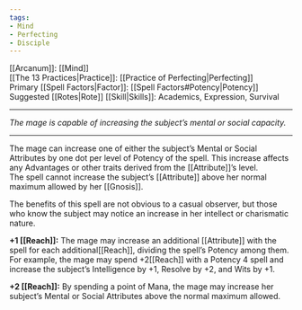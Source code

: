 ```yaml
---
tags:
- Mind
- Perfecting
- Disciple
---
```


[[Arcanum]]: [[Mind]]\
[[The 13 Practices|Practice]]: [[Practice of Perfecting|Perfecting]]\
Primary [[Spell Factors|Factor]]: [[Spell Factors#Potency|Potency]]\
Suggested [[Rotes|Rote]] [[Skill|Skills]]: Academics, Expression, Survival

---

_The mage is capable of increasing the subject’s mental or social capacity._

---

The mage can increase one of either the subject’s Mental or Social Attributes by one dot per level of Potency of the spell. This increase affects any Advantages or other traits derived from the [[Attribute]]’s level.\
The spell cannot increase the subject’s [[Attribute]] above her normal maximum allowed by her [[Gnosis]].

The benefits of this spell are not obvious to a casual observer, but those who know the subject may notice an increase in her intellect or charismatic nature.

**+1 [[Reach]]:** The mage may increase an additional [[Attribute]] with the spell for each additional[[Reach]], dividing the spell’s Potency among them. For example, the mage may spend +2[[Reach]] with a Potency 4 spell and increase the subject’s Intelligence by +1, Resolve by +2, and Wits by +1.

**+2 [[Reach]]:** By spending a point of Mana, the mage may increase her subject’s Mental or Social Attributes above the normal maximum allowed.